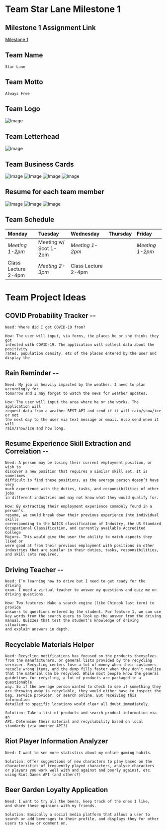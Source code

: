 Team Star Lane Milestone 1
===========================

## Milestone 1 Assignment Link
[Milestone 1](https://wou-cs46x-resources.netlify.app/cs461/milestones/m1) 

## Team Name 
    Star Lane

## Team Motto
    Always Free

## Team Logo
![Image](img/team_logo.png)

## Team Letterhead
![Image](img/letterhead.png)

## Team Business Cards
![Image](img/businesscard_baltazar.png)
![Image](img/businesscard_cuauhtemoc.png)
![Image](img/businesscard_derek.png)
![Image](img/businesscard_rafael.png)

## Resume for each team member
![Image](img/derek_resume.png)
![Image](img/baltazar_resume.png)
![Image](img/rafael_resume.png)

## Team Schedule
| Monday | Tuesday | Wednesday | Thursday | Friday | 
|:--- |:--- |:--- | :--- | :--- |
| *Meeting 1-2pm* | Meeting w/ Scot 1-2pm  | *Meeting 1-2pm*  | | *Meeting 1-2pm* 
| Class Lecture 2-4pm |*Meeting 2-3pm*  |Class Lecture 2-4pm  | | | 
  

# Team Project Ideas 
## COVID Probability Tracker -- 

    Need: Where did I get COVID-19 from? 

    How: The user will input, via forms, the places he or she thinks they got
    infected with COVID-19. The application will collect data about the positivity
    rates, population density, etc of the places entered by the user and display the 

## Rain Reminder -- 

    Need: My job is heavily impacted by the weather. I need to plan accordingly for 
    tomorrow and I may forget to watch the news for weather updates.

    How: The user will input the area where he or she works. The application will 
    request data from a weather REST API and send if it will rain/snow/ice or not 
    the next day to the user via text message or email. Also send when it will 
    rain/snow/ice and how long.

## Resume Experience Skill Extraction and Correlation -- 

    Need: A person may be losing their current employment position, or wish to 
    discover a new position that requires a similar skill set. It is sometimes 
    difficult to find these positions, as the average person doesn’t have very 
    much experience with the duties, tasks, and responsibilities of other jobs 
    in different industries and may not know what they would qualify for. 

    How: By extracting their employment experience commonly found in a person's 
    resume, we could break down their previous experience into individual skills 
    corresponding to the NAICS classification of Industry, the US Standard 
    Occupational Classification, and currently available Accredited College 
    Majors. This would give the user the ability to match aspects they liked or 
    were good at from their previous employment with positions in other 
    industries that are similar in their duties, tasks, responsibilities, 
    and skill sets required. 

## Driving Teacher --

    Need: I’m learning how to drive but I need to get ready for the driving 
    exam. I need a virtual teacher to answer my questions and quiz me on 
    driving questions.

    How: Two features: Make a search engine (like Chinook last term) to provide 
    answers to questions entered by the student. For feature 1, we can use 
    key words from the search query to look up the answer from the driving 
    manual. Quizzes that test the student’s knowledge of driving situations 
    and explain answers in depth.


## Recyclable Materials Helper

    Need: Recycling notifications has focused on the products themselves 
    from the manufacturers, or general lists provided by the recycling 
    servicer. Recycling centers lose a lot of money when their customers 
    recycle wrong items, and the dump fills faster when they don’t realize 
    that the material can be recycled. While most people know the general 
    guidelines for recycling, a lot of products are packaged in a questionable 
    way. So if the average person wanted to check to see if something they 
    are throwing away is recyclable, they would either have to inspect the 
    bag, service provider, or search online. But receiving this information 
    detailed to specific locations would clear all doubt immediately.

    Solution: Take a list of products and search product information via an 
    API. Determine their material and recyclability based on local 
    standards (via another API?)

## Riot Player Information Analyzer
    Need: I want to see more statistics about my online gaming habits.

    Solution: Offer suggestions of new characters to play based on the 
    characteristics of frequently played characters, analyse characters 
    or players you work well with and against and poorly against, etc. 
    using Riot Games API (and others?)

## Beer Garden Loyalty Application
    Need: I want to try all the beers, keep track of the ones I like, 
    and share these opinions with my friends. 

    Solution: Basically a social media platform that allows a user to 
    search or add beverages to their profile, and displays they for other 
    users to view or comment on. 
